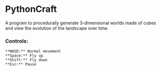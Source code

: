 # PythonCraft
A program to procedurally generate 3-dimensional worlds made of cubes and view the evolution of the landscape over time.

### Controls:
	**WASD:** Normal movement
	**Space:** Fly up
	**Shift:** Fly down
	**Esc:** Pause